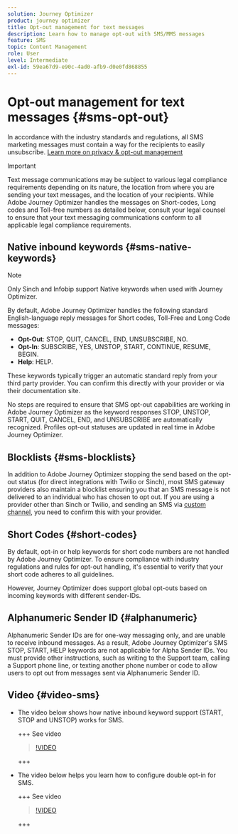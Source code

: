 ```yaml
---
solution: Journey Optimizer
product: journey optimizer
title: Opt-out management for text messages
description: Learn how to manage opt-out with SMS/MMS messages
feature: SMS
topic: Content Management
role: User
level: Intermediate
exl-id: 59ea67d9-e90c-4ad0-afb9-d0e0fd868855
---
```

# Opt-out management for text messages {#sms-opt-out}

In accordance with the industry standards and regulations, all SMS marketing messages must contain a way for the recipients to easily unsubscribe. [Learn more on privacy & opt-out management](../privacy/opt-out.md)

>[!IMPORTANT]
>
>Text message communications may be subject to various legal compliance requirements depending on its nature, the location from where you are sending your text messages, and the location of your recipients. While Adobe Journey Optimizer handles the messages on Short-codes, Long codes and Toll-free numbers as detailed below, consult your legal counsel to ensure that your text messaging communications conform to all applicable legal compliance requirements.
>

## Native inbound keywords {#sms-native-keywords}

>[!NOTE]
>
> Only Sinch and Infobip support Native keywords when used with Journey Optimizer.

By default, Adobe Journey Optimizer handles the following standard English-language reply messages for Short codes, Toll-Free and Long Code messages:

* **Opt-Out**: STOP, QUIT, CANCEL, END, UNSUBSCRIBE, NO.
* **Opt-In**: SUBSCRIBE, YES, UNSTOP, START, CONTINUE, RESUME, BEGIN.
* **Help**: HELP.

These keywords typically trigger an automatic standard reply from your third party provider. You can confirm this directly with your provider or via their documentation site.

No steps are required to ensure that SMS opt-out capabilities are working in Adobe Journey Optimizer as the keyword responses STOP, UNSTOP, START, QUIT, CANCEL, END, and UNSUBSCRIBE are automatically recognized. Profiles opt-out statuses are updated in real time in Adobe Journey Optimizer.


## Blocklists {#sms-blocklists}

In addition to Adobe Journey Optimizer stopping the send based on the opt-out status (for direct integrations with Twilio or Sinch), most SMS gateway providers also maintain a blocklist ensuring you that an SMS message is not delivered to an individual who has chosen to opt out. If you are using a provider other than Sinch or Twilio, and sending an SMS via [custom channel](../building-journeys/using-custom-actions.md), you need to confirm this with your provider. 


## Short Codes {#short-codes}

By default, opt-in or help keywords for short code numbers are not handled by Adobe Journey Optimizer. To ensure compliance with industry regulations and rules for opt-out handling, it's essential to verify that your short code adheres to all guidelines. 

However, Journey Optimizer does support global opt-outs based on incoming keywords with different sender-IDs.

## Alphanumeric Sender ID {#alphanumeric}

Alphanumeric Sender IDs are for one-way messaging only, and are unable to receive inbound messages. As a result, Adobe Journey Optimizer's SMS STOP, START, HELP keywords are not applicable for Alpha Sender IDs. You must provide other instructions, such as writing to the Support team, calling a Support phone line, or texting another phone number or code to allow users to opt out from messages sent via Alphanumeric Sender ID.

## Video {#video-sms}

* The video below shows how native inbound keyword support (START, STOP and UNSTOP) works for SMS.

    +++ See video

    >[!VIDEO](https://video.tv.adobe.com/v/344026?quality=12)

    +++

* The video below helps you learn how to configure double opt-in for SMS.

    +++ See video

    >[!VIDEO](ttps://video.tv.adobe.com/v/3427129/?learn=on)

    +++
